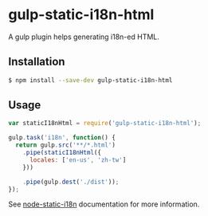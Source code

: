 # gulp-static-i18n-html
A gulp plugin helps generating i18n-ed HTML.



## Installation

```sh
$ npm install --save-dev gulp-static-i18n-html
```



## Usage

```javascript
var staticI18nHtml = require('gulp-static-i18n-html');

gulp.task('i18n', function() {
  return gulp.src('**/*.html')
    .pipe(staticI18nHtml({
      locales: ['en-us', 'zh-tw']
    }))

    .pipe(gulp.dest('./dist'));
});
```

See [node-static-i18n](https://github.com/claudetech/node-static-i18n) documentation for more information.

